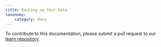 ```yaml
---
title: Backing up Your Data
taxonomy:
    category: docs
---
```


To contribute to this documentation, please submit a pull request to our [learn repository](https://github.com/userfrosting/learn/tree/master/pages).
